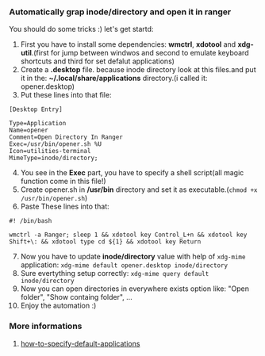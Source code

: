 ### Automatically grap inode/directory and open it in ranger
You should do some tricks :) let's get startd:
1. First you have to install some dependencies: __wmctrl__, __xdotool__ and __xdg-util__.(first for jump between windwos and second to emulate keyboard shortcuts and third for set defalut applications)
2. Create a __.desktop__ file. because inode directory look at this files.and put it in the: __~/.local/share/applications__ directory.(i called it: opener.desktop)
3. Put these lines into that file:
```
[Desktop Entry]

Type=Application
Name=opener
Comment=Open Directory In Ranger
Exec=/usr/bin/opener.sh %U
Icon=utilities-terminal
MimeType=inode/directory;
```
4. You see in the __Exec__ part, you have to specify a shell script(all magic function come in this file!)
5. Create opener.sh in __/usr/bin__ directory and set it as executable.(`chmod +x /usr/bin/opener.sh`)
6. Paste These lines into that:
```
#! /bin/bash

wmctrl -a Ranger; sleep 1 && xdotool key Control_L+n && xdotool key Shift+\: && xdotool type cd ${1} && xdotool key Return
```
7. Now you have to update __inode/directory__ value with help of `xdg-mime` application:
`xdg-mime default opener.desktop inode/directory`
8. Sure evertything setup correctly:
`xdg-mime query default inode/directory`
9. Now you can open directories in everywhere exists option like: "Open folder", "Show containg folder", ...
10. Enjoy the automation :) 

### More informations
1. [how-to-specify-default-applications](https://linuxcommando.blogspot.com/2014/03/how-to-specify-default-applications-for.html)
